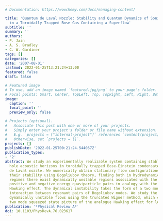 ```yaml
---
# Documentation: https://wowchemy.com/docs/managing-content/

title: 'Quantum de Laval Nozzle: Stability and Quantum Dynamics of Sonic Horizons
  in a Toroidally Trapped Bose Gas Containing a Superflow'
subtitle: ''
summary: ''
authors:
- P. Jain
- A. S. Bradley
- C. W. Gardiner
tags: []
categories: []
date: '2007-08-01'
lastmod: 2022-01-25T13:21:24+13:00
featured: false
draft: false

# Featured image
# To use, add an image named `featured.jpg/png` to your page's folder.
# Focal points: Smart, Center, TopLeft, Top, TopRight, Left, Right, BottomLeft, Bottom, BottomRight.
image:
  caption: ''
  focal_point: ''
  preview_only: false

# Projects (optional).
#   Associate this post with one or more of your projects.
#   Simply enter your project's folder or file name without extension.
#   E.g. `projects = ["internal-project"]` references `content/project/deep-learning/index.md`.
#   Otherwise, set `projects = []`.
projects: []
publishDate: '2022-01-25T00:21:24.544057Z'
publication_types:
- '2'
abstract: We study an experimentally realizable system containing stable black hole–white
  hole acoustic horizons in toroidally trapped Bose-Einstein condensates—the quantum
  de Laval nozzle. We numerically obtain stationary flow configurations and assess
  their stability using Bogoliubov theory, finding both in hydrodynamic and nonhydrodynamic
  regimes there exist dynamically unstable regions associated with the creation of
  positive and negative energy quasiparticle pairs in analogy with the gravitational
  Hawking effect. The dynamical instability takes the form of a two mode squeezing
  interaction between resonant pairs of Bogoliubov modes. We study the evolution of
  dynamically unstable flows using the truncated Wigner method, which confirms the
  two mode squeezed state picture of the analogue Hawking effect for low winding number.
publication: '*Physical Review A*'
doi: 10.1103/PhysRevA.76.023617
---
```

